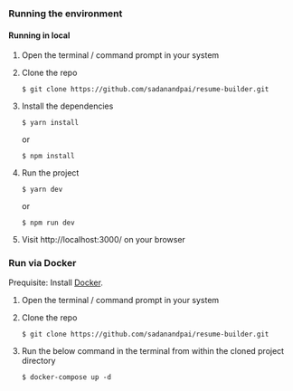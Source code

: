 ### Running the environment

#### Running in local
1. Open the terminal / command prompt in your system
1. Clone the repo
    ```
    $ git clone https://github.com/sadanandpai/resume-builder.git
    ```
1. Install the dependencies
    ```
    $ yarn install
    ```
    or

    ```
    $ npm install
    ```
1. Run the project

    ```
    $ yarn dev
    ```

    or

    ```
    $ npm run dev
    ```
1. Visit http://localhost:3000/ on your browser

### Run via Docker

Prequisite: Install [Docker](https://docs.docker.com/engine/install/). 

1. Open the terminal / command prompt in your system
1. Clone the repo
    ```
    $ git clone https://github.com/sadanandpai/resume-builder.git
    ```
1. Run the below command in the terminal from within the cloned project directory

    ```
    $ docker-compose up -d
    ```